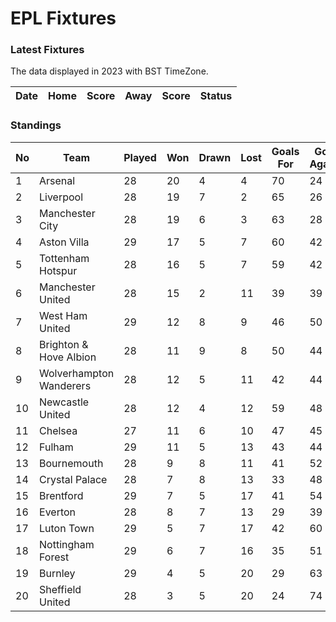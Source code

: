 # EPL Fixtures

### Latest Fixtures

The data displayed in 2023 with BST TimeZone.

<!-- START_TABLE -->
| Date | Home | Score | Away | Score | Status |
|-------------|--------|--------------|--------|--------------|--------|
<!-- END_TABLE -->

### Standings

<!-- START_STANDINGS -->
| No | Team | Played | Won | Drawn | Lost | Goals For | Goals Against | Goal Difference | Point |
|----------|------|--------|-----|-------|------|-----------|---------------|-----------------|--------|
| 1 | Arsenal | 28 | 20 | 4 | 4 | 70 | 24 | 46 | 64 |
| 2 | Liverpool | 28 | 19 | 7 | 2 | 65 | 26 | 39 | 64 |
| 3 | Manchester City | 28 | 19 | 6 | 3 | 63 | 28 | 35 | 63 |
| 4 | Aston Villa | 29 | 17 | 5 | 7 | 60 | 42 | 18 | 56 |
| 5 | Tottenham Hotspur | 28 | 16 | 5 | 7 | 59 | 42 | 17 | 53 |
| 6 | Manchester United | 28 | 15 | 2 | 11 | 39 | 39 | 0 | 47 |
| 7 | West Ham United | 29 | 12 | 8 | 9 | 46 | 50 | -4 | 44 |
| 8 | Brighton & Hove Albion | 28 | 11 | 9 | 8 | 50 | 44 | 6 | 42 |
| 9 | Wolverhampton Wanderers | 28 | 12 | 5 | 11 | 42 | 44 | -2 | 41 |
| 10 | Newcastle United | 28 | 12 | 4 | 12 | 59 | 48 | 11 | 40 |
| 11 | Chelsea | 27 | 11 | 6 | 10 | 47 | 45 | 2 | 39 |
| 12 | Fulham | 29 | 11 | 5 | 13 | 43 | 44 | -1 | 38 |
| 13 | Bournemouth | 28 | 9 | 8 | 11 | 41 | 52 | -11 | 35 |
| 14 | Crystal Palace | 28 | 7 | 8 | 13 | 33 | 48 | -15 | 29 |
| 15 | Brentford | 29 | 7 | 5 | 17 | 41 | 54 | -13 | 26 |
| 16 | Everton | 28 | 8 | 7 | 13 | 29 | 39 | -10 | 25 |
| 17 | Luton Town | 29 | 5 | 7 | 17 | 42 | 60 | -18 | 22 |
| 18 | Nottingham Forest | 29 | 6 | 7 | 16 | 35 | 51 | -16 | 21 |
| 19 | Burnley | 29 | 4 | 5 | 20 | 29 | 63 | -34 | 17 |
| 20 | Sheffield United | 28 | 3 | 5 | 20 | 24 | 74 | -50 | 14 |
<!-- END_STANDINGS -->
